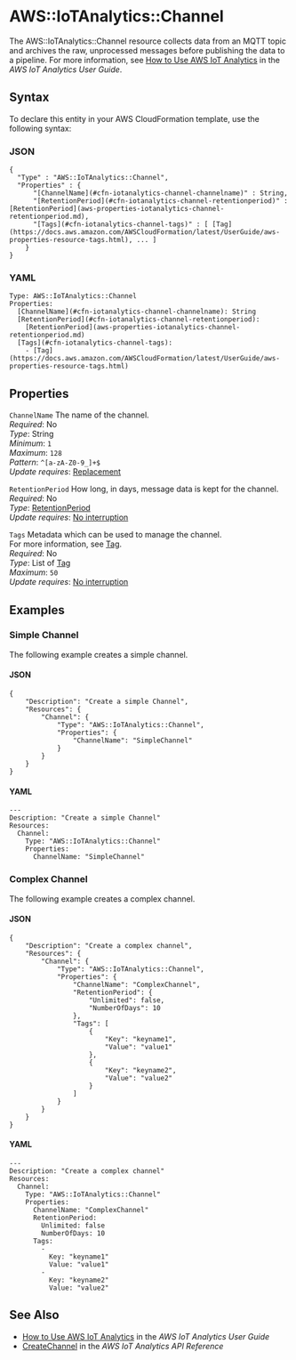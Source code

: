 # AWS::IoTAnalytics::Channel<a name="aws-resource-iotanalytics-channel"></a>

The AWS::IoTAnalytics::Channel resource collects data from an MQTT topic and archives the raw, unprocessed messages before publishing the data to a pipeline\. For more information, see [ How to Use AWS IoT Analytics](https://docs.aws.amazon.com/iotanalytics/latest/userguide/welcome.html#aws-iot-analytics-how) in the *AWS IoT Analytics User Guide*\. 

## Syntax<a name="aws-resource-iotanalytics-channel-syntax"></a>

To declare this entity in your AWS CloudFormation template, use the following syntax:

### JSON<a name="aws-resource-iotanalytics-channel-syntax.json"></a>

```
{
  "Type" : "AWS::IoTAnalytics::Channel",
  "Properties" : {
      "[ChannelName](#cfn-iotanalytics-channel-channelname)" : String,
      "[RetentionPeriod](#cfn-iotanalytics-channel-retentionperiod)" : [RetentionPeriod](aws-properties-iotanalytics-channel-retentionperiod.md),
      "[Tags](#cfn-iotanalytics-channel-tags)" : [ [Tag](https://docs.aws.amazon.com/AWSCloudFormation/latest/UserGuide/aws-properties-resource-tags.html), ... ]
    }
}
```

### YAML<a name="aws-resource-iotanalytics-channel-syntax.yaml"></a>

```
Type: AWS::IoTAnalytics::Channel
Properties: 
  [ChannelName](#cfn-iotanalytics-channel-channelname): String
  [RetentionPeriod](#cfn-iotanalytics-channel-retentionperiod): 
    [RetentionPeriod](aws-properties-iotanalytics-channel-retentionperiod.md)
  [Tags](#cfn-iotanalytics-channel-tags): 
    - [Tag](https://docs.aws.amazon.com/AWSCloudFormation/latest/UserGuide/aws-properties-resource-tags.html)
```

## Properties<a name="aws-resource-iotanalytics-channel-properties"></a>

`ChannelName`  <a name="cfn-iotanalytics-channel-channelname"></a>
The name of the channel\.  
*Required*: No  
*Type*: String  
*Minimum*: `1`  
*Maximum*: `128`  
*Pattern*: `^[a-zA-Z0-9_]+$`  
*Update requires*: [Replacement](https://docs.aws.amazon.com/AWSCloudFormation/latest/UserGuide/using-cfn-updating-stacks-update-behaviors.html#update-replacement)

`RetentionPeriod`  <a name="cfn-iotanalytics-channel-retentionperiod"></a>
How long, in days, message data is kept for the channel\.  
*Required*: No  
*Type*: [RetentionPeriod](aws-properties-iotanalytics-channel-retentionperiod.md)  
*Update requires*: [No interruption](https://docs.aws.amazon.com/AWSCloudFormation/latest/UserGuide/using-cfn-updating-stacks-update-behaviors.html#update-no-interrupt)

`Tags`  <a name="cfn-iotanalytics-channel-tags"></a>
Metadata which can be used to manage the channel\.  
For more information, see [Tag](https://docs.aws.amazon.com/AWSCloudFormation/latest/UserGuide/aws-properties-resource-tags.html)\.  
*Required*: No  
*Type*: List of [Tag](https://docs.aws.amazon.com/AWSCloudFormation/latest/UserGuide/aws-properties-resource-tags.html)  
*Maximum*: `50`  
*Update requires*: [No interruption](https://docs.aws.amazon.com/AWSCloudFormation/latest/UserGuide/using-cfn-updating-stacks-update-behaviors.html#update-no-interrupt)

## Examples<a name="aws-resource-iotanalytics-channel--examples"></a>

### Simple Channel<a name="aws-resource-iotanalytics-channel--examples--Simple_Channel"></a>

The following example creates a simple channel\.

#### JSON<a name="aws-resource-iotanalytics-channel--examples--Simple_Channel--json"></a>

```
{
    "Description": "Create a simple Channel",
    "Resources": {
        "Channel": {
            "Type": "AWS::IoTAnalytics::Channel",
            "Properties": {
                "ChannelName": "SimpleChannel"
            }
        }
    }
}
```

#### YAML<a name="aws-resource-iotanalytics-channel--examples--Simple_Channel--yaml"></a>

```
---
Description: "Create a simple Channel"
Resources:
  Channel:
    Type: "AWS::IoTAnalytics::Channel"
    Properties:
      ChannelName: "SimpleChannel"
```

### Complex Channel<a name="aws-resource-iotanalytics-channel--examples--Complex_Channel"></a>

The following example creates a complex channel\.

#### JSON<a name="aws-resource-iotanalytics-channel--examples--Complex_Channel--json"></a>

```
{
    "Description": "Create a complex channel",
    "Resources": {
        "Channel": {
            "Type": "AWS::IoTAnalytics::Channel",
            "Properties": {
                "ChannelName": "ComplexChannel",
                "RetentionPeriod": {
                    "Unlimited": false,
                    "NumberOfDays": 10
                },
                "Tags": [
                    {
                        "Key": "keyname1",
                        "Value": "value1"
                    },
                    {
                        "Key": "keyname2",
                        "Value": "value2"
                    }
                ]
            }
        }
    }
}
```

#### YAML<a name="aws-resource-iotanalytics-channel--examples--Complex_Channel--yaml"></a>

```
---
Description: "Create a complex channel"
Resources:
  Channel:
    Type: "AWS::IoTAnalytics::Channel"
    Properties:
      ChannelName: "ComplexChannel"
      RetentionPeriod:
        Unlimited: false
        NumberOfDays: 10
      Tags:
        -
          Key: "keyname1"
          Value: "value1"
        -
          Key: "keyname2"
          Value: "value2"
```

## See Also<a name="aws-resource-iotanalytics-channel--seealso"></a>
+  [How to Use AWS IoT Analytics](https://docs.aws.amazon.com/iotanalytics/latest/userguide/welcome.html#aws-iot-analytics-how) in the *AWS IoT Analytics User Guide* 
+  [CreateChannel](https://docs.aws.amazon.com/iotanalytics/latest/APIReference/API_CreateChannel.html) in the *AWS IoT Analytics API Reference* 